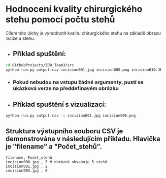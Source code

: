 # Hodnocení kvality chirurgického stehu pomocí počtu stehů

Cílem této úlohy je vyhodnotit kvalitu chirurgického stehu na základě obrazu incize a stehu.

- ## Příklad spuštění:

```bash
cd GithubProjects/ZDO_Team3/src
python run.py output.csv incision001.jpg incision005.png incision010.JPEG
```

- ### Pokud nebudou na vstupu žádné argumenty, pustí se ukázková verze na předdefinavém obrázku

- ## Příklad spuštění s vizualizací:

```bash
python run.py output.csv -v incision001.jpg incision005.png
```

## Struktura výstupního souboru CSV je demonstrována v následujícím příkladu. Hlavička je "filename" a "Počet_stehů".
```
filename, Počet_stehů
incision000.jpg , 5 # obrázek obsahuje 5 stehů
incision001.jpg , 2
incision003.jpg , 0
```
